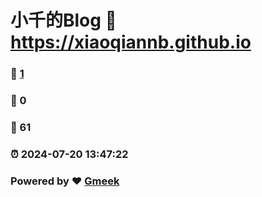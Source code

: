 # 小千的Blog :link: https://xiaoqiannb.github.io 
### :page_facing_up: [1](https://xiaoqiannb.github.io/tag.html) 
### :speech_balloon: 0 
### :hibiscus: 61 
### :alarm_clock: 2024-07-20 13:47:22 
### Powered by :heart: [Gmeek](https://github.com/Meekdai/Gmeek)
